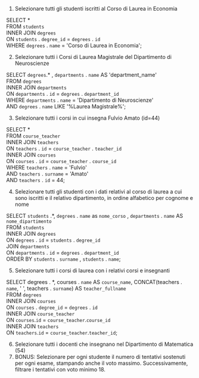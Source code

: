 1. Selezionare tutti gli studenti iscritti al Corso di Laurea in Economia

SELECT \*  
FROM `students`  
INNER JOIN `degrees`  
ON `students` . `degree_id` = `degrees` . `id`  
WHERE `degrees` . `name` = 'Corso di Laurea in Economia';

2. Selezionare tutti i Corsi di Laurea Magistrale del Dipartimento di
   Neuroscienze

SELECT `degrees`.\* , `departments` . `name` AS 'department_name'  
FROM `degrees`  
INNER JOIN `departments`  
ON `departments` . `id` = `degrees` . `department_id`  
WHERE `departments` . `name` = 'Dipartimento di Neuroscienze'  
AND `degrees` . `name` LIKE '%Laurea Magistrale%';

3. Selezionare tutti i corsi in cui insegna Fulvio Amato (id=44)

SELECT \*  
FROM `course_teacher`  
INNER JOIN `teachers`  
ON `teachers` . `id` = `course_teacher` . `teacher_id`  
INNER JOIN `courses`  
ON `courses` . `id` = `course_teacher` . `course_id`  
WHERE `teachers` . `name` = 'Fulvio'  
AND `teachers` . `surname` = 'Amato'  
AND `teachers` . `id` = 44;

4. Selezionare tutti gli studenti con i dati relativi al corso di laurea a cui
   sono iscritti e il relativo dipartimento, in ordine alfabetico per cognome e nome

SELECT `students` .\*, `degrees` . `name` as `nome_corso` , `departments` . `name` AS `nome_dipartimento`  
FROM `students`  
INNER JOIN `degrees`  
ON `degrees` . `id` = `students` . `degree_id`  
JOIN `departments`  
ON `departments` . `id` = `degrees` . `department_id`  
ORDER BY `students` . `surname` , `students` . `name`;

5. Selezionare tutti i corsi di laurea con i relativi corsi e insegnanti

SELECT degrees . \*, courses . `name` AS `course_name`, CONCAT(teachers . `name`, ' ', teachers . `surname`) AS `teacher_fullname`  
FROM `degrees`  
INNER JOIN `courses`  
ON `courses` . `degree_id` = `degrees` . `id`  
INNER JOIN `course_teacher`  
ON `courses`.`id` = `course_teacher`.`course_id`  
INNER JOIN `teachers`  
ON `teachers`.`id` = `course_teacher`.`teacher_id`;

6. Selezionare tutti i docenti che insegnano nel Dipartimento di
   Matematica (54)
7. BONUS: Selezionare per ogni studente il numero di tentativi sostenuti
   per ogni esame, stampando anche il voto massimo. Successivamente,
   filtrare i tentativi con voto minimo 18.

